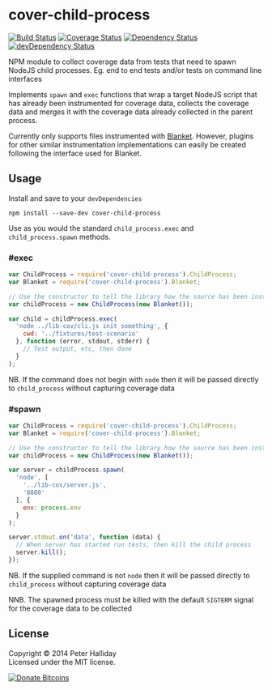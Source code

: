 cover-child-process
===================

[![Build Status](https://travis-ci.org/pghalliday/cover-child-process.png)](https://travis-ci.org/pghalliday/cover-child-process)
[![Coverage Status](https://coveralls.io/repos/pghalliday/cover-child-process/badge.png)](https://coveralls.io/r/pghalliday/cover-child-process)
[![Dependency Status](https://david-dm.org/pghalliday/cover-child-process.png?theme=shields.io)](https://david-dm.org/pghalliday/cover-child-process)
[![devDependency Status](https://david-dm.org/pghalliday/cover-child-process/dev-status.png?theme=shields.io)](https://david-dm.org/pghalliday/cover-child-process#info=devDependencies)

NPM module to collect coverage data from tests that need to spawn NodeJS child processes. Eg. end to end tests and/or tests on command line interfaces

Implements `spawn` and `exec` functions that wrap a target NodeJS script that has already been instrumented for coverage data, collects the coverage data and merges it with the coverage data already collected in the parent process.

Currently only supports files instrumented with [Blanket](https://www.npmjs.org/package/blanket). However, plugins for other similar instrumentation implementations can easily be created following the interface used for Blanket.

Usage
-----

Install and save to your `devDependencies`

```
npm install --save-dev cover-child-process
```

Use as you would the standard `child_process.exec` and `child_process.spawn` methods.

### #exec

```javascript
var ChildProcess = require('cover-child-process').ChildProcess;
var Blanket = require('cover-child-process').Blanket;

// Use the constructor to tell the library how the source has been instrumented
var childProcess = new ChildProcess(new Blanket());

var child = childProcess.exec(
  'node ../lib-cov/cli.js init something', {
    cwd: '../fixtures/test-scenario'
  }, function (error, stdout, stderr) {
    // Test output, etc, then done
  }
);
```

NB. If the command does not begin with `node` then it will be passed directly to `child_process` without capturing coverage data

### #spawn

```javascript
var ChildProcess = require('cover-child-process').ChildProcess;
var Blanket = require('cover-child-process').Blanket;

// Use the constructor to tell the library how the source has been instrumented
var childProcess = new ChildProcess(new Blanket());

var server = childProcess.spawn(
  'node', [
    '../lib-cov/server.js',
    '8080'
  ], {
    env: process.env
  }
);

server.stdout.on('data', function (data) {
  // When server has started run tests, then kill the child process
  server.kill();
});
```

NB. If the supplied command is not `node` then it will be passed directly to `child_process` without capturing coverage data

NNB. The spawned process must be killed with the default `SIGTERM` signal for the coverage data to be collected

License
-------

Copyright &copy; 2014 Peter Halliday  
Licensed under the MIT license.

[![Donate Bitcoins](https://coinbase.com/assets/buttons/donation_large-6ec72b1a9eec516944e50a22aca7db35.png)](https://coinbase.com/checkouts/9d121c0321590556b32241bbe7960362)
